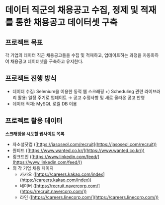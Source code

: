 # 데이터 직군의 채용공고 수집, 정제 및 적재를 통한 채용공고 데이터셋 구축


## 프로젝트 목표

각 기업의 데이터 직군 채용공고들을 수집 및 적재하고, 업데이트하는 과정을 자동화하여 채용공고 데이터셋을 구축하고 유지한다.  


## 프로젝트 진행 방식

* 데이터 수집: Selenium을 이용한 동적 웹 스크래핑
+) Scheduling 관련 라이브러리 활용: 일정 주기로 업데이트 → 공고 수정사항 및 새로 올라온 공고 반영  
* 데이터 적재: MySQL 로컬 DB 이용 

## 프로젝트 활용 데이터

**스크래핑을 시도할 웹사이트 목록**

- 자소설닷컴 ([https://jasoseol.com/recruit](https://jasoseol.com/recruit))
- 원티드 ([https://www.wanted.co.kr/](https://www.wanted.co.kr/))
- 링크드인 ([https://www.linkedin.com/feed/](https://www.linkedin.com/feed/))
- 외 각 기업 채용 페이지
    - 카카오 ([https://careers.kakao.com/index](https://careers.kakao.com/index))
    - 네이버 ([https://recruit.navercorp.com/](https://recruit.navercorp.com/))
    - 라인 ([https://careers.linecorp.com/](https://careers.linecorp.com/))
